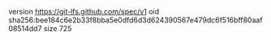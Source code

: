 version https://git-lfs.github.com/spec/v1
oid sha256:bee184c6e2b33f8bba5e0dfd6d3d624390567e479dc6f516bff80aaf08514dd7
size 725
